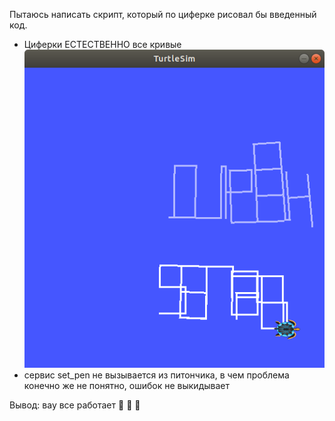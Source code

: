 Пытаюсь написать скрипт, который по циферке рисовал бы введенный код.

* Циферки ЕСТЕСТВЕННО все кривые
![yumi-yumi](https://github.com/MammalBubble/POMS_labs/blob/master/lab_3/9.8opnoe.png)
* сервис set_pen не вызывается из питончика, в чем проблема конечно же не понятно, ошибок не выкидывает

Вывод: вау все работает :shit: :shit: :shit:
